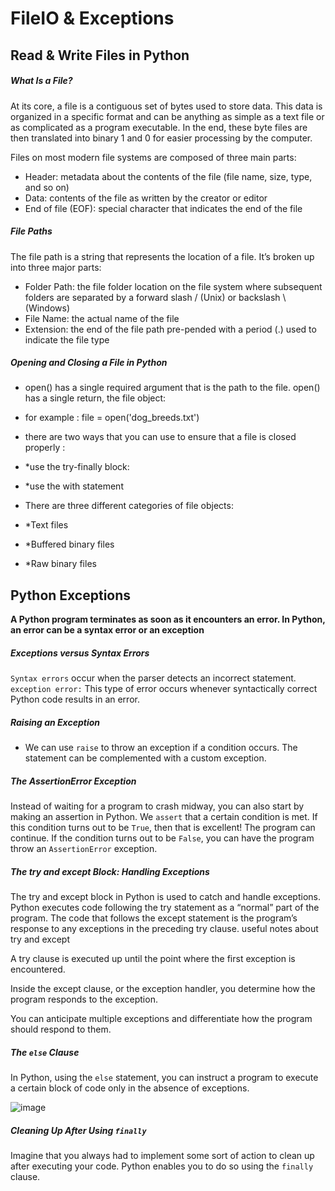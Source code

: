 # FileIO & Exceptions

## Read & Write Files in Python
##### What Is a File?

At its core, a file is a contiguous set of bytes used to store data. This data is organized in a specific format and can be anything as simple as a text file or as complicated as a program executable. In the end, these byte files are then translated into binary 1 and 0 for easier processing by the computer.

Files on most modern file systems are composed of three main parts:
- Header: metadata about the contents of the file (file name, size, type, and so on)
- Data: contents of the file as written by the creator or editor
- End of file (EOF): special character that indicates the end of the file

##### File Paths
The file path is a string that represents the location of a file. It’s broken up into three major parts:
- Folder Path: the file folder location on the file system where subsequent folders are separated by a forward slash / (Unix) or backslash \ (Windows)
- File Name: the actual name of the file
- Extension: the end of the file path pre-pended with a period (.) used to indicate the file type

##### Opening and Closing a File in Python
- open() has a single required argument that is the path to the file. open() has a single return, the file object:

- for example : file = open('dog_breeds.txt')

- there are two ways that you can use to ensure that a file is closed properly :
- *use the try-finally block:
- *use the with statement

- There are three different categories of file objects:
- *Text files
- *Buffered binary files
- *Raw binary files

## Python Exceptions
**A Python program terminates as soon as it encounters an error. In Python, an error can be a syntax error or an exception**

##### Exceptions versus Syntax Errors
``Syntax errors`` occur when the parser detects an incorrect statement.
``exception error:`` This type of error occurs whenever syntactically correct Python code results in an error.


##### Raising an Exception
- We can use ``raise`` to throw an exception if a condition occurs. The statement can be complemented with a custom exception.

##### The AssertionError Exception
Instead of waiting for a program to crash midway, you can also start by making an assertion in Python. We ``assert`` that a certain condition is met. If this condition turns out to be ``True``, then that is excellent! The program can continue. If the condition turns out to be ``False``, you can have the program throw an ``AssertionError`` exception.

##### The try and except Block: Handling Exceptions
The try and except block in Python is used to catch and handle exceptions. Python executes code following the try statement as a “normal” part of the program. The code that follows the except statement is the program’s response to any exceptions in the preceding try clause.
useful notes about try and except

A try clause is executed up until the point where the first exception is encountered.

Inside the except clause, or the exception handler, you determine how the program responds to the exception.

You can anticipate multiple exceptions and differentiate how the program should respond to them.


##### The ``else`` Clause
In Python, using the ``else`` statement, you can instruct a program to execute a certain block of code only in the absence of exceptions.

![image](https://user-images.githubusercontent.com/79092103/121054302-e4bc5f80-c7c4-11eb-9d7c-39a1144f25a5.png)

##### Cleaning Up After Using ``finally``
Imagine that you always had to implement some sort of action to clean up after executing your code. Python enables you to do so using the ``finally`` clause.

